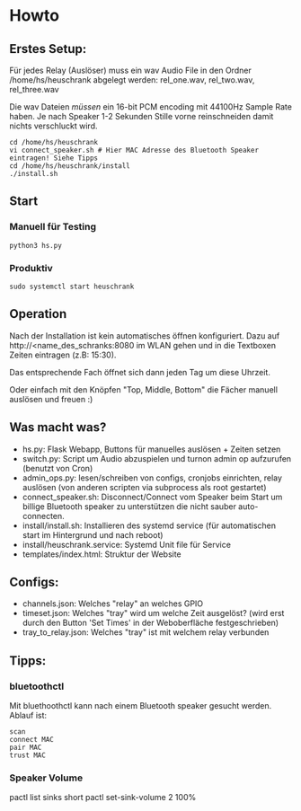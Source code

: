 # Howto

## Erstes Setup:

Für jedes Relay (Auslöser) muss ein wav Audio File in den Ordner /home/hs/heuschrank abgelegt werden: rel_one.wav, rel_two.wav, rel_three.wav

Die wav Dateien *müssen* ein 16-bit PCM encoding mit 44100Hz Sample Rate haben. Je nach Speaker 1-2 Sekunden Stille vorne reinschneiden damit nichts verschluckt wird.

```
cd /home/hs/heuschrank
vi connect_speaker.sh # Hier MAC Adresse des Bluetooth Speaker eintragen! Siehe Tipps
cd /home/hs/heuschrank/install
./install.sh
```

## Start
### Manuell für Testing
`python3 hs.py`

### Produktiv
`sudo systemctl start heuschrank`

## Operation
Nach der Installation ist kein automatisches öffnen konfiguriert. Dazu auf http://<name_des_schranks:8080 im WLAN gehen und in die Textboxen Zeiten eintragen (z.B: 15:30).

Das entsprechende Fach öffnet sich dann jeden Tag um diese Uhrzeit.

Oder einfach mit den Knöpfen "Top, Middle, Bottom" die Fächer manuell auslösen und freuen :)

## Was macht was?

* hs.py: Flask Webapp, Buttons für manuelles auslösen + Zeiten setzen
* switch.py: Script um Audio abzuspielen und turnon admin op aufzurufen (benutzt von Cron)
* admin_ops.py: lesen/schreiben von configs, cronjobs einrichten, relay auslösen (von anderen scripten via subprocess als root gestartet)
* connect_speaker.sh: Disconnect/Connect vom Speaker beim Start um billige Bluetooth speaker zu unterstützen die nicht sauber auto-connecten.
* install/install.sh: Installieren des systemd service (für automatischen start im Hintergrund und nach reboot)
* install/heuschrank.service: Systemd Unit file für Service
* templates/index.html: Struktur der Website

## Configs:

* channels.json: Welches "relay" an welches GPIO
* timeset.json: Welches "tray" wird um welche Zeit ausgelöst? (wird erst durch den Button 'Set Times' in der Weboberfläche festgeschrieben)
* tray_to_relay.json: Welches "tray" ist mit welchem relay verbunden

## Tipps:

### bluetoothctl

Mit bluethoothctl kann nach einem Bluetooth speaker gesucht werden. Ablauf ist:
```
scan
connect MAC
pair MAC
trust MAC
```

### Speaker Volume
pactl list sinks short
pactl set-sink-volume 2 100%

